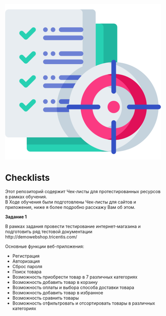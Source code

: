![Header](https://github.com/RomanRRC/Checklists/blob/8df1f34d3e4a8b8a57fd673987dd210fae855ade/mood-board.png)
# Checklists
Этот репозиторий содержит Чек-листы для протестированных ресурсов в рамках обучения.
<br>В Ходе обучения были подготовлены Чек-листы для сайтов и приложения, ниже я более подробно расскажу Вам об этом.

<p><strong> Задание 1 </strong></p>
В рамках задания провести тестирование интернет-магазина и подготовить ряд тестовой документации http://demowebshop.tricentis.com/

Основные функции веб-приложения:

- Регистрация
- Авторизация
- Сброс пароля
- Поиск товара
- Возможность приобрести товар в 7 различных категориях
- Возможность добавить товар в корзину
- Возможность оплаты и выбора способа доставки товара
- Возможность добавить товар в избранное
- Возможность сравнить товары
- Возможность отфильтровать и отсортировать товары в различных категориях


